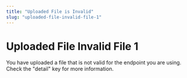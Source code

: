 ```yaml
---
title: "Uploaded File is Invalid"
slug: "uploaded-file-invalid-file-1"
---
```

Uploaded File Invalid File 1
============================

You have uploaded a file that is not valid for the endpoint you are using. Check the "detail" key for more information.

